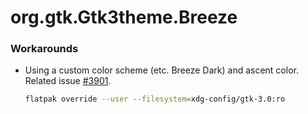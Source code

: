 # org.gtk.Gtk3theme.Breeze
### Workarounds
- Using a custom color scheme (etc. Breeze Dark) and ascent color. Related issue [#3901](https://github.com/flatpak/flatpak/issues/3901).
  ```sh
  flatpak override --user --filesystem=xdg-config/gtk-3.0:ro
  ```
